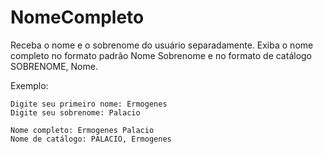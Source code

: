 # NomeCompleto
Receba o nome e o sobrenome do usuário separadamente. Exiba o nome completo no formato padrão Nome Sobrenome e no formato de catálogo SOBRENOME, Nome.

Exemplo:
```
Digite seu primeiro nome: Ermogenes
Digite seu sobrenome: Palacio

Nome completo: Ermogenes Palacio
Nome de catálogo: PALACIO, Ermogenes
```
